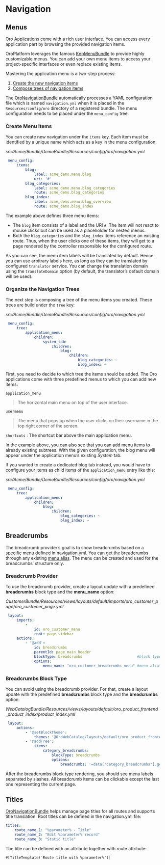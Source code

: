 <!-- meta: description = Menus, breadcrumbs, and titles customization manual for the backend developers -->

<a id="doc-managing-app-menu"></a>

<a id="doc-create-and-customize-app-menu"></a>

# Navigation

## Menus

Oro Applications come with a rich user interface. You can access every application part by browsing the provided navigation items.

OroPlatform leverages the famous <a href="https://github.com/KnpLabs/KnpMenuBundle" target="_blank">KnpMenuBundle</a> to provide highly customizable menus. You can add your own menu items to access your project-specific interfaces or even replace existing items.

Mastering the application menu is a two-step process:

1. [Create the new navigation items](#book-navigation-create-menu-item)
2. [Compose trees of navigation items](#book-navigation-compose-tree)

The <a href="https://github.com/oroinc/platform/tree/6.1/src/Oro/Bundle/NavigationBundle" target="_blank">OroNavigationBundle</a> automatically processes a YAML configuration file which is named `navigation.yml` when it is placed in the `Resources/config/oro` directory of a registered bundle. The menu configuration needs to be placed under the `menu_config` tree.

<a id="book-navigation-create-menu-item"></a>

### Create Menu Items

You can create new navigation under the `items` key. Each item must be identified by a unique name which acts as a key in the menu configuration:

*src/Acme/Bundle/DemoBundle/Resources/config/oro/navigation.yml*
```yaml
 menu_config:
     items:
         blog:
             label: acme_demo.menu.blog
             uri: '#'
         blog_categories:
             label: acme_demo.menu.blog_categories
             route: acme_demo.blog_categories
         blog_index:
             label: acme_demo.menu.blog_overview
             route: acme_demo.blog_index
```

The example above defines three menu items:

* The `blog` item consists of a label and the URI `#`. The item will not react to mouse clicks but can be used as a placeholder for nested menus.
* Both the `blog_categories` and the `blog_index` items reference an existing route. Thus, when the user clicks one of these items, they will get to a page rendered by the controller responsible for the configured route.

As you can see, the menu item labels will be translated by default. Hence you can use arbitrary labels here, as long as they can be translated by configured `translator` service. You can change the translation domain using the `translateDomain` option (by default, the translator’s default domain will be used).

<a id="book-navigation-compose-tree"></a>

### Organize the Navigation Trees

The next step is composing a tree of the menu items you created. These trees are build under the `tree` key:

*src/Acme/Bundle/DemoBundle/Resources/config/oro/navigation.yml*
```yaml
 menu_config:
     tree:
         application_menu:
             children:
                 system_tab:
                     children:
                         blog:
                             children:
                                 blog_categories: ~
                                 blog_index: ~
```

First, you need to decide to which tree the items should be added. The Oro applications come with three predefined menus to which you can add new items:

`application_menu`

> The horizontal main menu on top of the user interface.

`usermenu`

> The menu that pops up when the user clicks on their username in the top right corner of the
> screen.

`shortcuts`
: The shortcut bar above the main application menu.

In the example above, you can also see that you can add menu items to already existing subtrees.
With the given configuration, the blog menu will appear under the application menu’s existing *System* tab.

If you wanted to create a dedicated blog tab instead, you would have to configure your items as child items of the `application_menu` entry like this:

*src/Acme/Bundle/DemoBundle/Resources/config/oro/navigation.yml*
```yaml
 menu_config:
     tree:
         application_menu:
             children:
                 blog:
                     children:
                         blog_categories: ~
                         blog_index: ~
```

## Breadcrumbs

The breadcrumb provider’s goal is to show breadcrumbs based on a specific menu defined in navigation.yml. You can get the breadcrumbs through any existing <a href="https://github.com/oroinc/platform/tree/6.1/src/Oro/Bundle/NavigationBundle#menu-declaration-in-yaml" target="_blank">menu alias</a>. The menu can be created and used for the breadcrumbs’ structure only.

### Breadcrumb Provider

To use the breadcrumb provider, create a layout update with a predefined **breadcrumbs** block type and the **menu_name** option:

*CustomerBundle/Resources/views/layouts/default/imports/oro_customer_page/oro_customer_page.yml*
```yaml
 layout:
     imports:
         -
             id: oro_customer_menu
             root: page_sidebar
     actions:
         - '@add':
             id: breadcrumbs
             parentId: page_main_header
             blockType: breadcrumbs                         #block type
             options:
                 menu_name: "oro_customer_breadcrumbs_menu" #menu alias
```

### Breadcrumbs Block Type

You can avoid using the breadcrumb provider. For that, create a layout update with the predefined **breadcrumbs** block type and the **breadcrumbs** option:

*WebCatalogBundle/Resources/views/layouts/default/oro_product_frontend_product_index/product_index.yml*
```yaml
 layout:
     actions:
         - '@setBlockTheme':
             themes: '@OroWebCatalog/layouts/default/oro_product_frontend_product_index/product_index.html.twig'
         - '@addTree':
             items:
                 category_breadcrumbs:
                     blockType: breadcrumbs
                     options:
                         breadcrumbs: '=data["category_breadcrumbs"].getItems()'
```

After the breadcrumbs block type rendering, you should see menu labels separated by slashes. All breadcrumb items can be clickable except the last one representing the current page.

## Titles

[OroNavigationBundle](../../bundles/platform/NavigationBundle/index.md#bundle-docs-platform-navigation-bundle) helps manage page titles for all routes and supports title translation. Root titles can be defined in the navigation.yml file:

```yaml
titles:
    route_name_1: "%parameter% - Title"
    route_name_2: "Edit %parameter% record"
    route_name_3: "Static title"
```

The title can be defined with an attribute together with route attribute:

```none
#[TitleTemplate('Route title with %parameter%')]
```

<!-- Frontend -->
